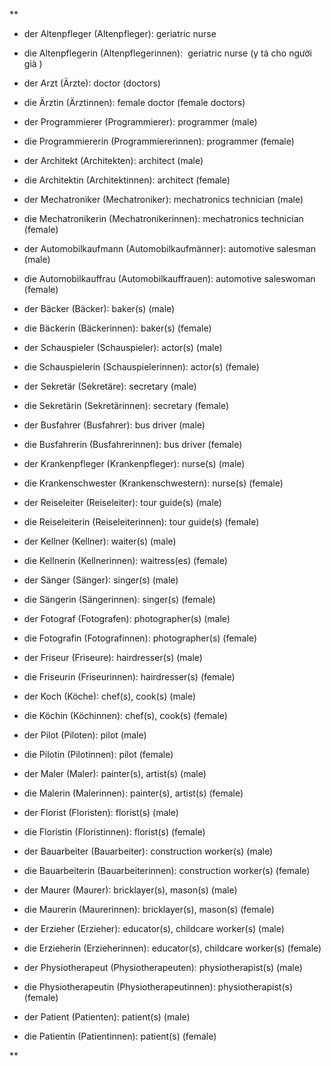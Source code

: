 **

- der Altenpfleger (Altenpfleger): geriatric nurse 
    
- die Altenpflegerin (Altenpflegerinnen):  geriatric nurse (y tá cho người già )
    
- der Arzt (Ärzte): doctor (doctors)
    
- die Ärztin (Ärztinnen): female doctor (female doctors)
    
- der Programmierer (Programmierer): programmer (male)
    
- die Programmiererin (Programmiererinnen): programmer (female)
    
- der Architekt (Architekten): architect (male)
    
- die Architektin (Architektinnen): architect (female)
    
- der Mechatroniker (Mechatroniker): mechatronics technician (male)
    
- die Mechatronikerin (Mechatronikerinnen): mechatronics technician (female)
    
- der Automobilkaufmann (Automobilkaufmänner): automotive salesman (male)
    
- die Automobilkauffrau (Automobilkauffrauen): automotive saleswoman (female)
    
- der Bäcker (Bäcker): baker(s) (male)
    
- die Bäckerin (Bäckerinnen): baker(s) (female)
    
- der Schauspieler (Schauspieler): actor(s) (male)
    
- die Schauspielerin (Schauspielerinnen): actor(s) (female)
    
- der Sekretär (Sekretäre): secretary (male)
    
- die Sekretärin (Sekretärinnen): secretary (female)
    
- der Busfahrer (Busfahrer): bus driver (male)
    
- die Busfahrerin (Busfahrerinnen): bus driver (female)
    
- der Krankenpfleger (Krankenpfleger): nurse(s) (male)
    
- die Krankenschwester (Krankenschwestern): nurse(s) (female)
    
- der Reiseleiter (Reiseleiter): tour guide(s) (male)
    
- die Reiseleiterin (Reiseleiterinnen): tour guide(s) (female)
    
- der Kellner (Kellner): waiter(s) (male)
    
- die Kellnerin (Kellnerinnen): waitress(es) (female)
    
- der Sänger (Sänger): singer(s) (male)
    
- die Sängerin (Sängerinnen): singer(s) (female)
    
- der Fotograf (Fotografen): photographer(s) (male)
    
- die Fotografin (Fotografinnen): photographer(s) (female)
    
- der Friseur (Friseure): hairdresser(s) (male)
    
- die Friseurin (Friseurinnen): hairdresser(s) (female)
    
- der Koch (Köche): chef(s), cook(s) (male)
    
- die Köchin (Köchinnen): chef(s), cook(s) (female)
    
- der Pilot (Piloten): pilot (male)
    
- die Pilotin (Pilotinnen): pilot (female)
    
- der Maler (Maler): painter(s), artist(s) (male)
    
- die Malerin (Malerinnen): painter(s), artist(s) (female)
    
- der Florist (Floristen): florist(s) (male)
    
- die Floristin (Floristinnen): florist(s) (female)
    
- der Bauarbeiter (Bauarbeiter): construction worker(s) (male)
    
- die Bauarbeiterin (Bauarbeiterinnen): construction worker(s) (female)
    
- der Maurer (Maurer): bricklayer(s), mason(s) (male)
    
- die Maurerin (Maurerinnen): bricklayer(s), mason(s) (female)
    
- der Erzieher (Erzieher): educator(s), childcare worker(s) (male)
    
- die Erzieherin (Erzieherinnen): educator(s), childcare worker(s) (female)
    
- der Physiotherapeut (Physiotherapeuten): physiotherapist(s) (male)
    
- die Physiotherapeutin (Physiotherapeutinnen): physiotherapist(s) (female)
    
- der Patient (Patienten): patient(s) (male)
    
- die Patientin (Patientinnen): patient(s) (female)
    

**